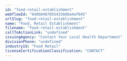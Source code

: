 ```yaml
---
id: "food-retail-establishment"
webflowId: "640b84670554330d8a4af045"
urlSlug: "food-retail-establishment"
name: "Food, Retail Establishment"
filename: "food-retail-establishment"
callToActionLink: "undefined"
issuingAgency: "Contact Your Local Health Department"
divisionPhone: "undefined"
industryId: "Food Retail"
licenseCertificationClassification: "CONTACT"
---
```

